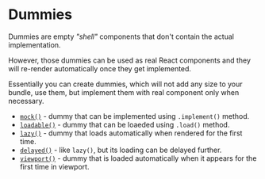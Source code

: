 # Dummies

Dummies are empty *"shell"* components that don't contain the actual implementation.

However, those dummies can be used as real React components and they will re-render
automatically once they get implemented.

Essentially you can create dummies, which will not add any size to your bundle, use them,
but implement them with real component only when necessary.

  - [`mock()`](./mock.md) - dummy that can be implemented using `.implement()` method.
  - [`loadable()`](./loadable.md) - dummy that can be loaeded using `.load()` method.
  - [`lazy()`](./lazy.md) - dummy that loads automatically when rendered for the first time.
  - [`delayed()`](./delayed.md) - like `lazy()`, but its loading can be delayed further.
  - [`viewport()`](./viewport.md) - dummy that is loaded automatically when it appears for
  the first time in viewport.
